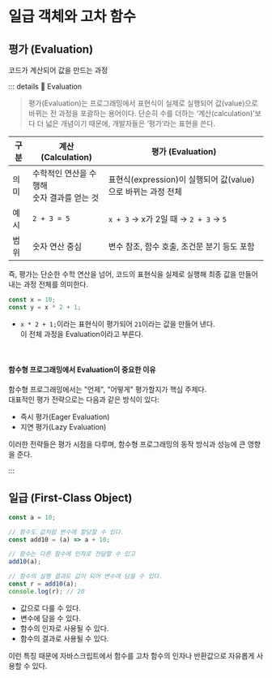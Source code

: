 # 일급 객체와 고차 함수

## 평가 (Evaluation)

코드가 계산되어 값을 만드는 과정

::: details 🧩 Evaluation

> 평가(Evaluation)는 프로그래밍에서 표현식이 실제로 실행되어 값(value)으로 바뀌는 전 과정을 포괄하는 용어이다.
> 단순히 수를 더하는 ‘계산(calculation)’보다 더 넓은 개념이기 때문에, 개발자들은 ‘평가’라는 표현을 쓴다.

| 구분 | 계산 (Calculation)                             | 평가 (Evaluation)                                            |
| ---- | ---------------------------------------------- | ------------------------------------------------------------ |
| 의미 | 수학적인 연산을 수행해 <br>숫자 결과를 얻는 것 | 표현식(expression)이 실행되어 값(value)으로 바뀌는 과정 전체 |
| 예시 | `2 + 3 = 5`                                    | `x + 3` → x가 2일 때 → `2 + 3` → `5`                         |
| 범위 | 숫자 연산 중심                                 | 변수 참조, 함수 호출, 조건문 분기 등도 포함                  |

즉, 평가는 단순한 수학 연산을 넘어, 코드의 표현식을 실제로 실행해 최종 값을 만들어내는 과정 전체를 의미한다.

```js
const x = 10;
const y = x * 2 + 1;
```

- `x * 2 + 1;`이라는 표현식이 평가되어 `21`이라는 값을 만들어 낸다.  
  이 전체 과정을 Evaluation이라고 부른다.

<br>

#### 함수형 프로그래밍에서 Evaluation이 중요한 이유

함수형 프로그래밍에서는 "언제", "어떻게" 평가할지가 핵심 주제다.  
대표적인 평가 전략으로는 다음과 같은 방식이 있다:

- 즉시 평가(Eager Evaluation)
- 지연 평가(Lazy Evaluation)

이러한 전략들은 평가 시점을 다루며, 함수형 프로그래밍의 동작 방식과 성능에 큰 영향을 준다.

:::

## 일급 (First-Class Object)

```js
const a = 10;

// 함수도 값처럼 변수에 할당할 수 있다.
const add10 = (a) => a + 10;

// 함수는 다른 함수에 인자로 전달할 수 있고
add10(a);

// 함수의 실행 결과도 값이 되어 변수에 담을 수 있다.
const r = add10(a);
console.log(r); // 20
```

- 값으로 다룰 수 있다.
- 변수에 담을 수 있다.
- 함수의 인자로 사용될 수 있다.
- 함수의 결과로 사용될 수 있다.

이런 특징 때문에 자바스크립트에서 함수를 고차 함수의 인자나 반환값으로 자유롭게 사용할 수 있다.

<!-- ## 일급 함수 (First-Class Function)

- 함수를 값으로 다룰 수 있다.
- 조합성과 추상화의 도구

## 고차 함수 (Higher-Order Functions) -->
